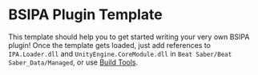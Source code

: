 # BSIPA Plugin Template

This template should help you to get started writing your very own BSIPA plugin! Once the template gets loaded, just add references to `IPA.Loader.dll` and `UnityEngine.CoreModule.dll` in `Beat Saber/Beat Saber_Data/Managed`, or use [Build Tools](https://github.com/nike4613/BS-Plugin-BuildTools).